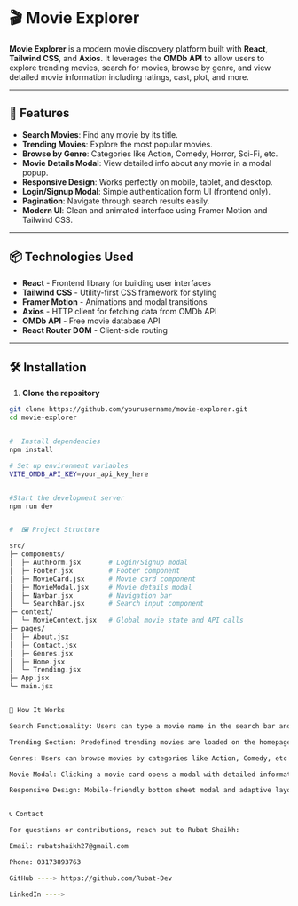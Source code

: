 # 🎬 Movie Explorer

**Movie Explorer** is a modern movie discovery platform built with **React**, **Tailwind CSS**, and **Axios**. It leverages the **OMDb API** to allow users to explore trending movies, search for movies, browse by genre, and view detailed movie information including ratings, cast, plot, and more.

---

## 🌟 Features

- **Search Movies**: Find any movie by its title.
- **Trending Movies**: Explore the most popular movies.
- **Browse by Genre**: Categories like Action, Comedy, Horror, Sci-Fi, etc.
- **Movie Details Modal**: View detailed info about any movie in a modal popup.
- **Responsive Design**: Works perfectly on mobile, tablet, and desktop.
- **Login/Signup Modal**: Simple authentication form UI (frontend only).
- **Pagination**: Navigate through search results easily.
- **Modern UI**: Clean and animated interface using Framer Motion and Tailwind CSS.

---

## 📦 Technologies Used

- **React** - Frontend library for building user interfaces
- **Tailwind CSS** - Utility-first CSS framework for styling
- **Framer Motion** - Animations and modal transitions
- **Axios** - HTTP client for fetching data from OMDb API
- **OMDb API** - Free movie database API
- **React Router DOM** - Client-side routing

---

## 🛠 Installation

1. **Clone the repository**  

```bash
git clone https://github.com/yourusername/movie-explorer.git
cd movie-explorer


#  Install dependencies
npm install

# Set up environment variables
VITE_OMDB_API_KEY=your_api_key_here


#Start the development server
npm run dev


#  🖼 Project Structure

src/
├─ components/
│  ├─ AuthForm.jsx       # Login/Signup modal
│  ├─ Footer.jsx         # Footer component
│  ├─ MovieCard.jsx      # Movie card component
│  ├─ MovieModal.jsx     # Movie details modal
│  ├─ Navbar.jsx         # Navigation bar
│  └─ SearchBar.jsx      # Search input component
├─ context/
│  └─ MovieContext.jsx   # Global movie state and API calls
├─ pages/
│  ├─ About.jsx
│  ├─ Contact.jsx
│  ├─ Genres.jsx
│  ├─ Home.jsx
│  └─ Trending.jsx
├─ App.jsx
└─ main.jsx


📌 How It Works

Search Functionality: Users can type a movie name in the search bar and press Enter or click search. The app fetches data from the OMDb API.

Trending Section: Predefined trending movies are loaded on the homepage.

Genres: Users can browse movies by categories like Action, Comedy, etc.

Movie Modal: Clicking a movie card opens a modal with detailed information, poster, plot, cast, IMDb rating, and a link to IMDb.

Responsive Design: Mobile-friendly bottom sheet modal and adaptive layouts.


📞 Contact

For questions or contributions, reach out to Rubat Shaikh:

Email: rubatshaikh27@gmail.com

Phone: 03173893763

GitHub ----> https://github.com/Rubat-Dev

LinkedIn ----> 